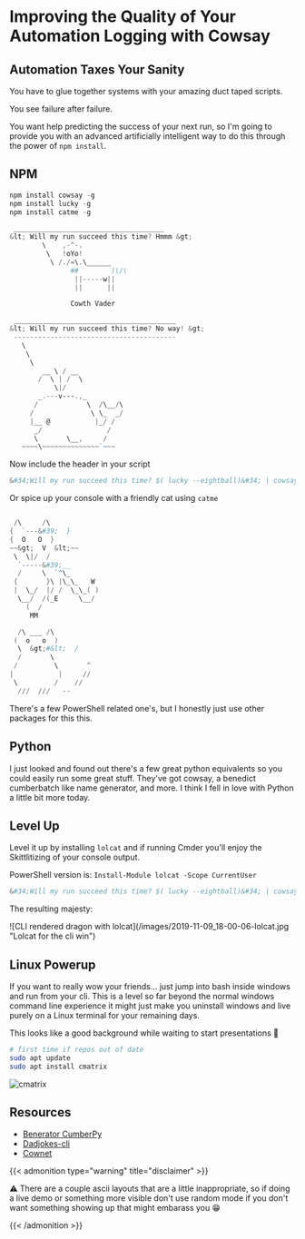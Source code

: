 # Improving the Quality of Your Automation Logging with Cowsay

## Automation Taxes Your Sanity

You have to glue together systems with your amazing duct taped scripts.

You see failure after failure.

You want help predicting the success of your next run, so I&#39;m going to provide you with an advanced artificially intelligent way to do this through the power of `npm install`.

## NPM

```powershell
npm install cowsay -g
npm install lucky -g
npm install catme -g
```

```powershell
 _____________________________________
&lt; Will my run succeed this time? Hmmm &gt;
        \    ,-^-.
         \   !oYo!
          \ /./=\.\______
               ##        )\/\
                ||-----w||
                ||      ||

               Cowth Vader
```

```powershell
 ________________________________________
&lt; Will my run succeed this time? No way! &gt;
 ----------------------------------------
   \
    \
     \
        __ \ / __
       /  \ | /  \
           \|/
       _.---v---.,_
      /            \  /\__/\
     /              \ \_  _/
     |__ @           |_/ /
      _/                /
      \       \__,     /
   ~~~~\~~~~~~~~~~~~~~`~~~
```

Now include the header in your script

```powershell
&#34;Will my run succeed this time? $( lucky --eightball)&#34; | cowsay -r
```

Or spice up your console with a friendly cat using `catme`

```powershell

 /\     /\
{  `---&#39;  }
{  O   O  }
~~&gt;  V  &lt;~~
 \  \|/  /
  `-----&#39;__
  /     \  `^\_
 {       }\ |\_\_   W
 |  \_/  |/ /  \_\_( )
  \__/  /(_E     \__/
    (  /
     MM
```

```powershell
  /\ ___ /\
 (  o   o  )
  \  &gt;#&lt;  /
  /       \
 /         \       ^
|           |     //
 \         /    //
  ///  ///   --
```

There&#39;s a few PowerShell related one&#39;s, but I honestly just use other packages for this this.

## Python

I just looked and found out there&#39;s a few great python equivalents so you could easily run some great stuff. They&#39;ve got cowsay, a benedict cumberbatch like name generator, and more. I think I fell in love with Python a little bit more today.

## Level Up

Level it up by installing `lolcat` and if running Cmder you&#39;ll enjoy the Skittlitizing of your console output.

PowerShell version is: `Install-Module lolcat -Scope CurrentUser`

```powershell
&#34;Will my run succeed this time? $( lucky --eightball)&#34; | cowsay -r | lolcat
```

The resulting majesty:


![CLI rendered dragon with lolcat](/images/2019-11-09_18-00-06-lolcat.jpg &#34;Lolcat for the cli win&#34;)

## Linux Powerup

If you want to really wow your friends... just jump into bash inside windows and run from your cli. This is a level so far beyond the normal windows command line experience it might just make you uninstall windows and live purely on a Linux terminal for your remaining days.

This looks like a good background while waiting to start presentations :rocket:

```bash
# first time if repos out of date
sudo apt update
sudo apt install cmatrix
```

![cmatrix](/images/cmatrix.webp)

## Resources

* [Benerator CumberPy](https://pypi.org/project/benerator_cumberpy)
* [Dadjokes-cli](https://pypi.org/project/dadjokes-cli/)
* [Cownet](https://pypi.org/project/Cownet/)

{{&lt; admonition type=&#34;warning&#34; title=&#34;disclaimer&#34; &gt;}}

:warning: There are a couple ascii layouts that are a little inappropriate, so if doing a live demo or something more visible don&#39;t use random mode if you don&#39;t want something showing up that might embarass you :grin:

{{&lt; /admonition &gt;}}

